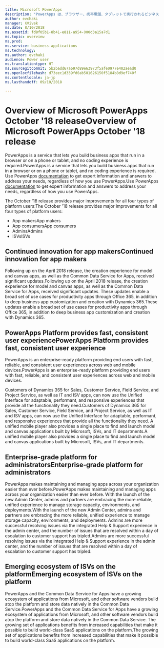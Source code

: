 ```yaml
---
title: Microsoft PowerApps
description: "PowerApps は、ブラウザー、携帯電話、タブレットで実行されるビジネス アプリを、コーディングなしで作成できるようにするサービスです。"
author: evchaki
manager: KVivek
ms.date: 8/10/2018
ms.assetid: fd8f05b1-8b41-e811-a954-000d3a15a7d1
ms.topic: overview
ms.prod: 
ms.service: business-applications
ms.technology: 
ms.author: evchaki
audience: Power user
ms.translationtype: HT
ms.sourcegitcommit: 5b2badd67a697d89e63973f5afe0977e402aead0
ms.openlocfilehash: d73eec1d339fd6ab501626150f5184b8d9ef740f
ms.contentlocale: ja-jp
ms.lasthandoff: 09/10/2018

---
```


# <a name="overview-of-microsoft-powerapps-october-18-release"></a><span data-ttu-id="a56e3-103">Overview of Microsoft PowerApps October '18 release</span><span class="sxs-lookup"><span data-stu-id="a56e3-103">Overview of Microsoft PowerApps October '18 release</span></span>

<span data-ttu-id="a56e3-104">PowerApps is a service that lets you build business apps that run in a browser or on a phone or tablet, and no coding experience is required.</span><span class="sxs-lookup"><span data-stu-id="a56e3-104">PowerApps is a service that lets you build business apps that run in a browser or on a phone or tablet, and no coding experience is required.</span></span> <span data-ttu-id="a56e3-105">Use PowerApps [documentation](https://docs.microsoft.com/powerapps/) to get expert information and answers to address your needs, regardless of how you use PowerApps.</span><span class="sxs-lookup"><span data-stu-id="a56e3-105">Use PowerApps [documentation](https://docs.microsoft.com/powerapps/) to get expert information and answers to address your needs, regardless of how you use PowerApps.</span></span>

<span data-ttu-id="a56e3-106">The October '18 release provides major improvements for all four types of platform users:</span><span class="sxs-lookup"><span data-stu-id="a56e3-106">The October '18 release provides major improvements for all four types of platform users:</span></span> 

- <span data-ttu-id="a56e3-107">App makers</span><span class="sxs-lookup"><span data-stu-id="a56e3-107">App makers</span></span>
- <span data-ttu-id="a56e3-108">App consumers</span><span class="sxs-lookup"><span data-stu-id="a56e3-108">App consumers</span></span>
- <span data-ttu-id="a56e3-109">Admins</span><span class="sxs-lookup"><span data-stu-id="a56e3-109">Admins</span></span>
- <span data-ttu-id="a56e3-110">ISVs</span><span class="sxs-lookup"><span data-stu-id="a56e3-110">ISVs</span></span>

## <a name="continued-innovation-for-app-makers"></a><span data-ttu-id="a56e3-111">Continued innovation for app makers</span><span class="sxs-lookup"><span data-stu-id="a56e3-111">Continued innovation for app makers</span></span> 

<span data-ttu-id="a56e3-112">Following up on the April 2018 release, the creation experience for model and canvas apps, as well as the Common Data Service for Apps, received significant updates.</span><span class="sxs-lookup"><span data-stu-id="a56e3-112">Following up on the April 2018 release, the creation experience for model and canvas apps, as well as the Common Data Service for Apps, received significant updates.</span></span> <span data-ttu-id="a56e3-113">These updates enable a broad set of use cases for productivity apps through Office 365, in addition to deep business app customization and creation with Dynamics 365.</span><span class="sxs-lookup"><span data-stu-id="a56e3-113">These updates enable a broad set of use cases for productivity apps through Office 365, in addition to deep business app customization and creation with Dynamics 365.</span></span>  

## <a name="powerapps-platform-provides-fast-consistent-user-experience"></a><span data-ttu-id="a56e3-114">PowerApps Platform provides fast, consistent user experience</span><span class="sxs-lookup"><span data-stu-id="a56e3-114">PowerApps Platform provides fast, consistent user experience</span></span> 

<span data-ttu-id="a56e3-115">PowerApps is an enterprise-ready platform providing end users with fast, reliable, and consistent user experiences across web and mobile devices.</span><span class="sxs-lookup"><span data-stu-id="a56e3-115">PowerApps is an enterprise-ready platform providing end users with fast, reliable, and consistent user experiences across web and mobile devices.</span></span>  

<span data-ttu-id="a56e3-116">Customers of Dynamics 365 for Sales, Customer Service, Field Service, and Project Service, as well as IT and ISV apps, can now use the Unified Interface for adaptable, performant, and responsive experiences that provide all the functionality they need.</span><span class="sxs-lookup"><span data-stu-id="a56e3-116">Customers of Dynamics 365 for Sales, Customer Service, Field Service, and Project Service, as well as IT and ISV apps, can now use the Unified Interface for adaptable, performant, and responsive experiences that provide all the functionality they need.</span></span> <span data-ttu-id="a56e3-117">A unified mobile player also provides a single place to find and launch model and canvas applications built by Microsoft, ISVs, and IT departments.</span><span class="sxs-lookup"><span data-stu-id="a56e3-117">A unified mobile player also provides a single place to find and launch model and canvas applications built by Microsoft, ISVs, and IT departments.</span></span>  

## <a name="enterprise-grade-platform-for-administrators"></a><span data-ttu-id="a56e3-118">Enterprise-grade platform for administrators</span><span class="sxs-lookup"><span data-stu-id="a56e3-118">Enterprise-grade platform for administrators</span></span> 

<span data-ttu-id="a56e3-119">PowerApps makes maintaining and managing apps across your organization easier than ever before.</span><span class="sxs-lookup"><span data-stu-id="a56e3-119">PowerApps makes maintaining and managing apps across your organization easier than ever before.</span></span> <span data-ttu-id="a56e3-120">With the launch of the new Admin Center, admins and partners are embracing the more reliable, unified experience to manage storage capacity, environments, and deployments.</span><span class="sxs-lookup"><span data-stu-id="a56e3-120">With the launch of the new Admin Center, admins and partners are embracing the more reliable, unified experience to manage storage capacity, environments, and deployments.</span></span> <span data-ttu-id="a56e3-121">Admins are more successful resolving issues via the integrated Help & Support experience in the admin center, and the number of issues that are resolved within a day of escalation to customer support has tripled.</span><span class="sxs-lookup"><span data-stu-id="a56e3-121">Admins are more successful resolving issues via the integrated Help & Support experience in the admin center, and the number of issues that are resolved within a day of escalation to customer support has tripled.</span></span> 

## <a name="emerging-ecosystem-of-isvs-on-the-platform"></a><span data-ttu-id="a56e3-122">Emerging ecosystem of ISVs on the platform</span><span class="sxs-lookup"><span data-stu-id="a56e3-122">Emerging ecosystem of ISVs on the platform</span></span>

<span data-ttu-id="a56e3-123">PowerApps and the Common Data Service for Apps have a growing ecosystem of applications from Microsoft, and other software vendors build atop the platform and store data natively in the Common Data Service.</span><span class="sxs-lookup"><span data-stu-id="a56e3-123">PowerApps and the Common Data Service for Apps have a growing ecosystem of applications from Microsoft, and other software vendors build atop the platform and store data natively in the Common Data Service.</span></span> <span data-ttu-id="a56e3-124">The growing set of applications benefits from increased capabilities that make it possible to build world-class SaaS applications on the platform.</span><span class="sxs-lookup"><span data-stu-id="a56e3-124">The growing set of applications benefits from increased capabilities that make it possible to build world-class SaaS applications on the platform.</span></span>

